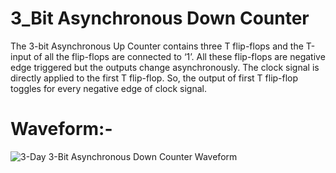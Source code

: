 # 3_Bit Asynchronous Down Counter

The 3-bit Asynchronous Up Counter contains three T flip-flops and the T-input of all the flip-flops are connected to ‘1’. All these flip-flops are negative edge triggered but the outputs change asynchronously. The clock signal is directly applied to the first T flip-flop. So, the output of first T flip-flop toggles for every negative edge of clock signal.

# Waveform:-

![3-Day 3-Bit Asynchronous Down Counter Waveform](https://user-images.githubusercontent.com/103407023/233186156-d0dce8dc-8864-49ac-85e2-d464ffd8b264.png)
